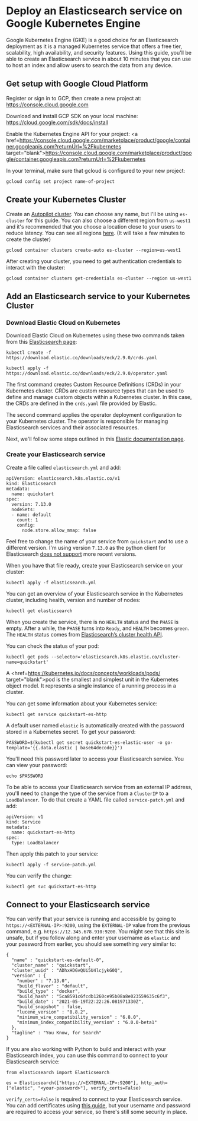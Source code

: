 # Deploy an Elasticsearch service on Google Kubernetes Engine

Google Kubernetes Engine (GKE) is a good choice for an Elasticsearch deployment as it is a managed Kubernetes service that offers a free tier, scalability, high availability, and security features. Using this guide, you'll be able to create an Elasticsearch service in about 10 minutes that you can use to host an index and allow users to search the data from any device.

## Get setup with Google Cloud Platform

Register or sign in to GCP, then create a new project at: <a href=https://console.cloud.google.com target="_blank">https://console.cloud.google.com</a>

Download and install GCP SDK on your local machine: <a href=https://cloud.google.com/sdk/docs/install target="blank">https://cloud.google.com/sdk/docs/install</a>

Enable the Kubernetes Engine API for your project: <a href=https://console.cloud.google.com/marketplace/product/google/container.googleapis.com?returnUrl=%2Fkubernetes target="blank">https://console.cloud.google.com/marketplace/product/google/container.googleapis.com?returnUrl=%2Fkubernetes</a>


In your terminal, make sure that gcloud is configured to your new project:
```
gcloud config set project name-of-project
```

## Create your Kubernetes Cluster

Create an <a href=https://cloud.google.com/kubernetes-engine/docs/concepts/autopilot-overview target="blank">Autopilot cluster</a>. You can choose any name, but I'll be using `es-cluster` for this guide. You can also choose a different region from `us-west1` and it's recommended that you choose a location close to your users to reduce latency. You can see all regions <a href=https://cloud.google.com/compute/docs/regions-zones#available target="blank">here</a>. (It will take a few minutes to create the cluster)
```
gcloud container clusters create-auto es-cluster --region=us-west1
```

After creating your cluster, you need to get authentication credentials to interact with the cluster:
```
gcloud container clusters get-credentials es-cluster --region us-west1
```

## Add an Elasticsearch service to your Kubernetes Cluster

### Download Elastic Cloud on Kubernetes

Download Elastic Cloud on Kubernetes using these two commands taken from this <a href=https://www.elastic.co/downloads/elastic-cloud-kubernetes target="blank">Elasticsearch page</a>:
```
kubectl create -f https://download.elastic.co/downloads/eck/2.9.0/crds.yaml

kubectl apply -f https://download.elastic.co/downloads/eck/2.9.0/operator.yaml
```

The first command creates Custom Resource Definitions (CRDs) in your Kubernetes cluster. CRDs are custom resource types that can be used to define and manage custom objects within a Kubernetes cluster. In this case, the CRDs are defined in the `crds.yaml` file provided by Elastic.

The second command applies the operator deployment configuration to your Kubernetes cluster. The operator is responsible for managing Elasticsearch services and their associated resources.

Next, we'll follow some steps outlined in this <a href=https://www.elastic.co/guide/en/cloud-on-k8s/current/k8s-deploy-elasticsearch.html target="blank">Elastic documentation page</a>.

### Create your Elasticsearch service

Create a file called `elasticsearch.yml` and add:
```
apiVersion: elasticsearch.k8s.elastic.co/v1
kind: Elasticsearch
metadata:
  name: quickstart
spec:
  version: 7.13.0
  nodeSets:
  - name: default
    count: 1
    config:
      node.store.allow_mmap: false
```

Feel free to change the name of your service from `quickstart` and to use a different version. I'm using version `7.13.0` as the python client for Elasticsearch <a href=https://stackoverflow.com/questions/68992402/elasticsearch-error-the-client-noticed-that-the-server-is-not-a-supported-dist target="blank">does not support</a> more recent versions.

When you have that file ready, create your Elasticsearch service on your cluster:
```
kubectl apply -f elasticsearch.yml
```

You can get an overview of your Elasticsearch service in the Kubernetes cluster, including health, version and number of nodes:
```
kubectl get elasticsearch
```

When you create the service, there is no `HEALTH` status and the `PHASE` is empty. After a while, the `PHASE` turns into `Ready`, and `HEALTH` becomes `green`. The `HEALTH` status comes from <a href=https://www.elastic.co/guide/en/elasticsearch/reference/8.9/cluster-health.html target="blank">Elasticsearch’s cluster health API</a>.

You can check the status of your pod:
```
kubectl get pods --selector='elasticsearch.k8s.elastic.co/cluster-name=quickstart'
```

A <href=https://kubernetes.io/docs/concepts/workloads/pods/ target="blank">pod</a> is the smallest and simplest unit in the Kubernetes object model. It represents a single instance of a running process in a cluster.

You can get some information about your Kubernetes service:
```
kubectl get service quickstart-es-http
```

A default user named `elastic` is automatically created with the password stored in a Kubernetes secret. To get your password:
```
PASSWORD=$(kubectl get secret quickstart-es-elastic-user -o go-template='{{.data.elastic | base64decode}}')
```

You'll need this password later to access your Elasticsearch service. You can view your password:
```
echo $PASSWORD
```

To be able to access your Elasticsearch service from an external IP address, you'll need to change the type of the service from a `ClusterIP` to a `LoadBalancer`. To do that create a YAML file called `service-patch.yml` and add:
```
apiVersion: v1
kind: Service
metadata:
  name: quickstart-es-http
spec:
  type: LoadBalancer
```

Then apply this patch to your service:
```
kubectl apply -f service-patch.yml
```

You can verify the change:
```
kubectl get svc quickstart-es-http
```

## Connect to your Elasticsearch service

You can verify that your service is running and accessible by going to `https://<EXTERNAL-IP>:9200`, using the `EXTERNAL-IP` value from the previous command, e.g. `https://12.345.678.910:9200`. You might see that this site is unsafe, but if you follow along and enter your username as `elastic` and your password from earlier, you should see something very similar to:
```
{
  "name" : "quickstart-es-default-0",
  "cluster_name" : "quickstart",
  "cluster_uuid" : "ADhxHDGvQUi5U4lcjykG0Q",
  "version" : {
    "number" : "7.13.0",
    "build_flavor" : "default",
    "build_type" : "docker",
    "build_hash" : "5ca8591c6fcdb1260ce95b08a8e023559635c6f3",
    "build_date" : "2021-05-19T22:22:26.081971330Z",
    "build_snapshot" : false,
    "lucene_version" : "8.8.2",
    "minimum_wire_compatibility_version" : "6.8.0",
    "minimum_index_compatibility_version" : "6.0.0-beta1"
  },
  "tagline" : "You Know, for Search"
}
```

If you are also working with Python to build and interact with your Elasticsearch index, you can use this command to connect to your Elasticsearch service:
```
from elasticsearch import Elasticsearch

es = Elasticsearch(["https://<EXTERNAL-IP>:9200"], http_auth=["elastic", "<your-password>"], verify_certs=False)
```

`verify_certs=False` is required to connect to your Elasticsearch service. You can add certificates using <a href=https://www.elastic.co/guide/en/elasticsearch/reference/current/secure-cluster.html target="blank">this guide</a>, but your username and password are required to access your service, so there's still some security in place.
